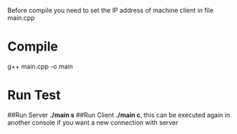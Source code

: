 Before compile you need to set the IP address of machine client in file main.cpp

# Compile
g++ main.cpp -o main

# Run Test
##Run Server **./main s**
##Run Client **./main c**, this can be executed again in another console if you want a new connection with server